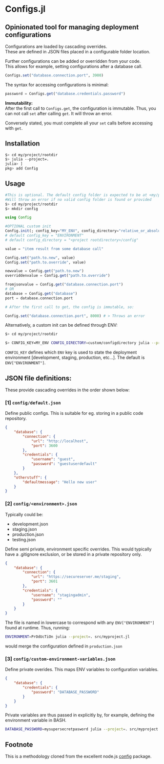 # Configs.jl

## Opinionated tool for managing deployment configurations

Configurations are loaded by cascading overrides.  
These are defined in JSON files placed in a configurable folder location.

Further configurations can be added or overridden from your code.  
This allows for example, setting configurations after a database call.
```julia
Configs.set("database.connection.port", 3900)
```


The syntax for accessing configurations is minimal:
```julia
password = Configs.get("database.credentials.password")
```




**Immutability:**  
After the first call to ```Configs.get```, the configuration is immutable. Thus, you can not call ```set``` after calling ```get```. It will throw an error.

Conversely stated, you must complete all your ```set``` calls before accessing with ```get```.

## Installation
```bash
$> cd my/project/rootdir
$> julia --project=.
julia> ]
pkg> add Config
```
## Usage
```bash
#This is optional. The default config folder is expected to be at <my/project/rootdir>/config.
#Will throw an error if no valid config folder is found or provided
$> cd my/project/rootdir
$> mkdir config
```
```julia
using Config

#OPTIONAL custom init
Config.init(; config_key="MY_ENV", config_directory="relative_or_absolute/custom/configdirectory") 
# default config_key = "ENVIRONMENT"
# default config_directory = "<project rootdirectory>/config"

value = "item result from some database call"

Config.set("path.to.new", value)
Config.set("path.to.override", value)

newvalue = Config.get("path.to.new")
overriddenvalue = Config.get("path.to.override")

fromjsonvalue = Config.get("database.connection.port")
# OR
database = Config.get("database")
port = database.connection.port

# After the first call to get, the config is immutable, so:

Config.set("database.connection.port", 8000) # > Throws an error
```
Alternatively, a custom init can be defined through ENV:
```bash
$> cd my/project/rootdir

$> CONFIG_KEY=MY_ENV CONFIG_DIRECTORY=custom/configdirectory julia --project=. src/project.jl
```
```CONFIG_KEY``` defines which ```ENV``` key is used to state the deployment environment [development, staging, production, etc...]. The default is ```ENV["ENVIRONMENT"]```.
## JSON file definitions:

These provide cascading overrides in the order shown below: 

### [1] ```config/default.json```
Define public configs. This is suitable for eg. storing in a public code repository.
```json
{
    "database": {
        "connection": {
            "url": "http://localhost",
            "port": 3600
        },
        "credentials": {
            "username": "guest",
            "password": "guestuserdefault"
        }
    },
    "otherstuff": {
        "defaultmessage": "Hello new user"
    }
}
```
### [2] ```config/<environment>.json```
Typically could be:
- development.json
- staging.json
- production.json
- testing.json

Define semi private, environment specific overrides. This would typically have a .gitignore exclusion, or be stored in a private repository only.


```json
{
    "database": {
        "connection": {
            "url": "https://secureserver.me/staging",
            "port": 3601
        },
        "credentials": {
            "username": "stagingadmin",
            "password": ""
        }
    }
}
```
The file is named in lowercase to correspond with any ```ENV["ENVIRONMENT"]``` found at runtime. Thus, running:
```bash
ENVIRONMENT=PrOdUcTiOn julia --project=. src/myproject.jl
```
would merge the configuration defined in ```production.json```

### [3] ```config/custom-environment-variables.json```
Define private overides. This maps ENV variables to configuration variables.

```json
{
    "database": {
        "credentials": {
            "password": "DATABASE_PASSWORD"
        }
    }
}
```
Private variables are thus passed in explicitly by, for example, defining the environment variable in BASH.
```bash
DATABASE_PASSWORD=mysupersecretpasword julia --project=. src/myproject.jl
```

## Footnote
This is a methodology cloned from the excellent node.js [config](https://www.npmjs.com/package/config) package.